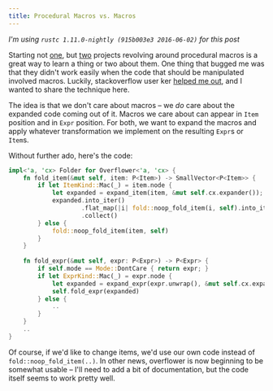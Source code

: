 ```yaml
---
title: Procedural Macros vs. Macros
---
```


*I'm using `rustc 1.11.0-nightly (915b003e3 2016-06-02)` for this post*

Starting not [one](https://github.com/llogiq/flamer), but 
[two](https://github.com/llogiq/overflower) projects revolving around
procedural macros is a great way to learn a thing or two about them. One thing
that bugged me was that they didn't work easily when the code that should be
manipulated involved macros. Luckily, stackoverflow user ker 
[helped me out](http://stackoverflow.com/a/37673678/2765603), and I wanted to
share the technique here.

The idea is that we don't care about macros – we *do* care about the expanded
code coming out of it. Macros we care about can appear in `Item` position and
in `Expr` position. For both, we want to expand the macros and apply whatever
transformation we implement on the resulting `Expr`s or `Item`s.

Without further ado, here's the code:

```Rust
impl<'a, 'cx> Folder for Overflower<'a, 'cx> {
    fn fold_item(&mut self, item: P<Item>) -> SmallVector<P<Item>> {
        if let ItemKind::Mac(_) = item.node {
            let expanded = expand_item(item, &mut self.cx.expander());
            expanded.into_iter()
                    .flat_map(|i| fold::noop_fold_item(i, self).into_iter())
                    .collect()
        } else {
            fold::noop_fold_item(item, self)
        }
    }
    
    fn fold_expr(&mut self, expr: P<Expr>) -> P<Expr> {
        if self.mode == Mode::DontCare { return expr; }
        if let ExprKind::Mac(_) = expr.node {
            let expanded = expand_expr(expr.unwrap(), &mut self.cx.expander());
            self.fold_expr(expanded)
        } else {
            ..
        }
    }
    ..
}
```

Of course, if we'd like to change items, we'd use our own code instead of
`fold::noop_fold_item(..)`. In other news, overflower is now beginning to be
somewhat usable – I'll need to add a bit of documentation, but the code itself
seems to work pretty well.
